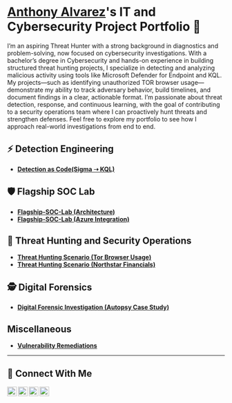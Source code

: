 # <a href="https://www.linkedin.com/in/Anthony-Alvar702/">Anthony Alvarez</a>'s IT and Cybersecurity Project Portfolio 🔐

I’m an aspiring Threat Hunter with a strong background in diagnostics and problem-solving, now focused on cybersecurity investigations. With a bachelor’s degree in Cybersecurity and hands-on experience in building structured threat hunting projects, I specialize in detecting and analyzing malicious activity using tools like Microsoft Defender for Endpoint and KQL. My projects—such as identifying unauthorized TOR browser usage—demonstrate my ability to track adversary behavior, build timelines, and document findings in a clear, actionable format. I’m passionate about threat detection, response, and continuous learning, with the goal of contributing to a security operations team where I can proactively hunt threats and strengthen defenses. Feel free to explore my portfolio to see how I approach real-world investigations from end to end.

## ⚡ Detection Engineering

- **[Detection as Code(Sigma ➝ KQL)](https://github.com/702alvarez/-detection-as-code-sigma-lab)**


## 🛡️ Flagship SOC Lab

- **[Flagship-SOC-Lab (Architecture)](https://github.com/702alvarez/Flagship-SOC-Lab)**
- **[Flagship-SOC-Lab (Azure Integration)](https://github.com/702alvarez/Flagship-Soc-Lab-Cloud)**
  
## 🚨 Threat Hunting and Security Operations

- **[Threat Hunting Scenario (Tor Browser Usage)](https://github.com/702alvarez/-threat-hunting-scenario-tor)**
- **[Threat Hunting Scenario (Northstar Financials)](https://github.com/702alvarez/atomic-red-team-lab-runs)**

## 🕵️ Digital Forensics

- **[Digital Forensic Investigation (Autopsy Case Study)](https://github.com/702alvarez/Digital-Forensic)**

## Miscellaneous

- **[Vulnerability Remediations](https://github.com/702alvarez/vulnerability-remediations)**

<hr/>

## 🤳 Connect With Me

[<img align="left" alt="___________ | YouTube" width="22px" src="https://cdn.jsdelivr.net/npm/simple-icons@v3/icons/youtube.svg" />][youtube]
[<img align="left" alt="___________ | Twitter" width="22px" src="https://cdn.jsdelivr.net/npm/simple-icons@v3/icons/twitter.svg" />][twitter]
[<img align="left" alt="___________ | LinkedIn" width="22px" src="https://cdn.jsdelivr.net/npm/simple-icons@v3/icons/linkedin.svg" />][linkedin]
[<img align="left" alt="___________ | Instagram" width="22px" src="https://cdn.jsdelivr.net/npm/simple-icons@v3/icons/instagram.svg" />][instagram]

[twitter]: https://twitter.com/___________
[youtube]: https://www.youtube.com/c/___________
[instagram]: https://www.instagram.com/___________
[linkedin]: https://linkedin.com/in/Anthony-Alvar702/

<!--
<img width="35" alt="image" src="https://github.com/user-attachments/assets/2f41c7cd-5ea8-4475-b451-a37161b6c3fb"> 
<img width="35" alt="image" src="https://github.com/user-attachments/assets/77649969-9910-4994-8b96-74a116cfb2a8">
-->
